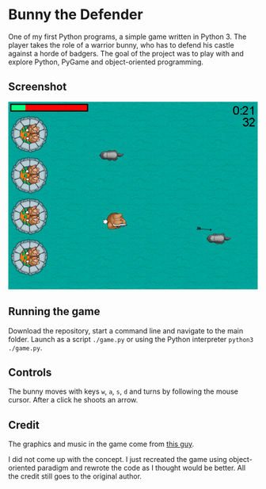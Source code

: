 # Bunny the Defender

One of my first Python programs, a simple game written in Python 3. The player takes the role of a warrior bunny, who has to defend his castle against a horde of badgers. The goal of the project was to play with and explore Python, PyGame and object-oriented programming.

## Screenshot

![Screenshot](/other/screenshot.png)

## Running the game

Download the repository, start a command line and navigate to the main folder. Launch as a script
`./game.py` or using the Python interpreter `python3 ./game.py`.

## Controls

The bunny moves with keys `w`, `a`, `s`, `d` and turns by following the mouse cursor. After a click he shoots an arrow.

## Credit

The graphics and music in the game come from [this guy](https://www.raywenderlich.com/2795-beginning-game-programming-for-teens-with-python).

I did not come up with the concept. I just recreated the game using object-oriented paradigm and rewrote the code as I thought would be better. All the credit still goes to the original author.
